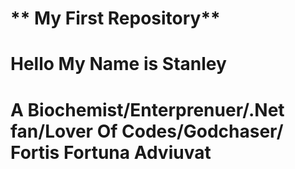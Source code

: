# ** My First Repository**
# Hello My Name is Stanley 
# A Biochemist/Enterprenuer/.Net fan/Lover Of Codes/Godchaser/ Fortis Fortuna Adviuvat
